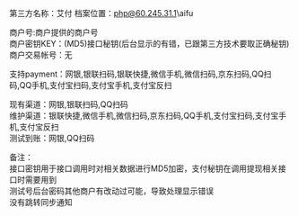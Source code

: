 第三方名称：艾付 
档案位置：php@60.245.31.1\aifu  
 
商户号:商户提供的商户号  
商户密钥KEY：(MD5)接口秘钥(后台显示的有错，已跟第三方技术要取正确秘钥)  
商户交易帐号：无  
 
支持payment：网银,银联扫码,银联快捷,微信手机,微信扫码,京东扫码,QQ扫码,QQ手机,支付宝扫码,支付宝手机,支付宝反扫  
 
现有渠道：网银,银联扫码,QQ扫码  
维护渠道：银联快捷,微信手机,微信扫码,京东扫码,QQ手机,支付宝扫码,支付宝手机,支付宝反扫  
测试到账：网银,QQ扫码  
 
备注：   
接口密钥用于接口调用时对相关数据进行MD5加密，支付秘钥在调用提现相关接口时需要用到  
测试号后台密码其他商户有改动过可能，导致处理显示错误  
没有跳转同步通知  
